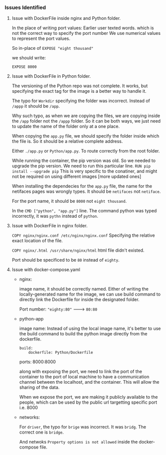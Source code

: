 ### Issues Identified
1. Issue with DockerFile inside nginx and Python folder. 

    In the place of writing port values: Earlier user texted words. which is not the correct way to specify the port number
    We use numerical values to represent the port values. 

    So in-place of 
    `EXPOSE "eight thousand"`

    we should write: 

    `EXPOSE 8000`

2. Issue with DockerFile in Python folder.

    The versioning of the Python repo was not complete. 
    It works, but specifying the exact tag for the image is a better way to handle it. 

    The typo for `Workdir` specifying the folder was incorrect.
    Instead of `/appp` it should be `/app`. 

    Why such typo, as when we are copying the files, 
    we are copying inside the `/app` folder not the `/appp` folder. 
    So it can be both ways, we just need to update the name of the folder only at a one place.

    When copying the `app.py` file, we should specify the folder inside which the file is.
    So it should be a relative complete address. 

    Either `./app.py` or `Python/app.py`. To route correctly from the root folder. 

    While running the container, the pip version was old. So we needed to upgrade the pip version.
    We need to run this particular line.
    `RUN pip install --upgrade pip`
    This is very specific to the conatiner, and might not be required on using different images [more updated ones]

    When installing the dependecies for the `app.py` file, the name for the netifaces pages was wrongly types. 
    It should be `netifaces` not `netiface`.

    For the port name, it should be `8000` not `eight thousand`.

    In the `CMD ["python", "app.py"]` line. 
    The command python was typed incorrectly, 
    it was `pythn` instead of `python`.

3. Issue with DockerFile in nginx folder.

    `COPY nginx/nginx.conf /etc/nginx/nginx.conf` 
    Specifying the relative exact location of the file. 

    `COPY nginx/.html /usr/share/nginx/html`
    html file didn't existed. 

    Port should be specificed to be `80` instead of `eighty`.

4. Issue with docker-compose.yaml 

    - nginx: 

        image name, it should be correctly named. 
        Either of writing the locally-generated name for the image, we can use build command to directly link the Dockerfile for inside the designated folder.

        Port number: `"eighty:80"` ---> `80:80`

    - python-app
        
        image name: Instead of using the local image name, it's better to use the build command to build the python image directly from the dockerfile. 

        ```
        build:
            dockerfile: Python/Dockerfile
        ```

        ports: 8000:8000

        along with exposing the port, we need to link the port of the container to the port of local machine to have a communication channel between the localhost, and the container. 
        This will allow the sharing of the data. 

        When we expose the port, we are making it publicly available to the people, which can be used by the public url targetting specific port i.e. 8000

    
    - networks: 

        For `driver`, the typo for `brige` was incorrect. It was `bridg`. 
        The correct one is `bridge`. 

        And netwoks 
        `Property options is not allowed` inside the docker-compose file.

